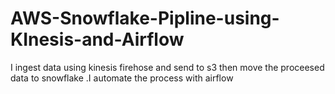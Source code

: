 # AWS-Snowflake-Pipline-using-KInesis-and-Airflow
I ingest data using kinesis firehose and send to s3 then move  the proceesed data to snowflake .I automate the process with airflow
